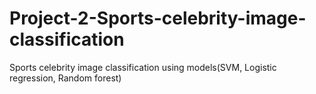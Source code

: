 # Project-2-Sports-celebrity-image-classification
Sports celebrity image classification using models(SVM, Logistic regression, Random forest)
